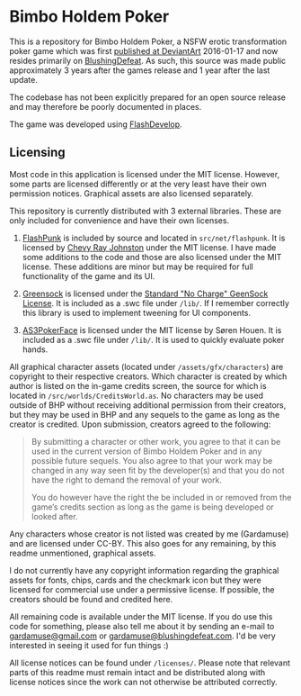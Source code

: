 # Bimbo Holdem Poker
This is a repository for Bimbo Holdem Poker, a NSFW erotic transformation poker game which was first [published at DeviantArt](https://www.deviantart.com/gardamuse/art/Bimbo-Holdem-Poker-584820811) 2016-01-17 and now resides primarily on [BlushingDefeat](https://www.blushingdefeat.com/bimbo-holdem-poker/). As such, this source was made public approximately 3 years after the games release and 1 year after the last update.

The codebase has not been explicitly prepared for an open source release and may therefore be poorly documented in places.

The game was developed using [FlashDevelop](http://www.flashdevelop.org).

## Licensing
Most code in this application is licensed under the MIT license. However, some parts are licensed differently or at the very least have their own permission notices. Graphical assets are also licensed separately.

This repository is currently distributed with 3 external libraries. These are only included for convenience and have their own licenses.

1. [FlashPunk](http://useflashpunk.net) is included by source and located in `src/net/flashpunk`. It is licensed by [Chevy Ray Johnston](https://github.com/useflashpunk/FlashPunk/blob/master/license.txt) under the MIT license. I have made some additions to the code and those are also licensed under the MIT license. These additions are minor but may be required for full functionality of the game and its UI.

2. [Greensock](https://greensock.com/) is licensed under the [Standard "No Charge" GeenSock License](https://greensock.com/standard-license). It is included as a .swc file under `/lib/`. If I remember correctly this library is used to implement tweening for UI components.

3. [AS3PokerFace](https://github.com/houen/PokerFace) is licensed under the MIT license by Søren Houen. It is included as a .swc file under `/lib/`. It is used to quickly evaluate poker hands.

All graphical character assets (located under `/assets/gfx/characters`) are copyright to their respective creators. Which character is created by which author is listed on the in-game credits screen, the source for which is located in `/src/worlds/CreditsWorld.as`. No characters may be used outside of BHP without receiving additional permission from their creators, but they may be used in BHP and any sequels to the game as long as the creator is credited. Upon submission, creators agreed to the following:
> By submitting a character or other work, you agree to that it can be used in the current version of Bimbo Holdem Poker and in any possible future sequels. You also agree to that your work may be changed in any way seen fit by the developer(s) and that you do not have the right to demand the removal of your work.
>
> You do however have the right the be included in or removed from the game’s credits section as long as the game is being developed or looked after.

Any characters whose creator is not listed was created by me (Gardamuse) and are licensed under CC-BY. This also goes for any remaining, by this readme unmentioned, graphical assets.

I do not currently have any copyright information regarding the graphical assets for fonts, chips, cards and the checkmark icon but they were licensed for commercial use under a permissive license. If possible, the creators should be found and credited here.

All remaining code is available under the MIT license. If you do use this code for something, please also tell me about it by sending an e-mail to gardamuse@gmail.com or gardamuse@blushingdefeat.com. I'd be very interested in seeing it used for fun things :)

All license notices can be found under `/licenses/`. Please note that relevant parts of this readme must remain intact and be distributed along with license notices since the work can not otherwise be attributed correctly.
